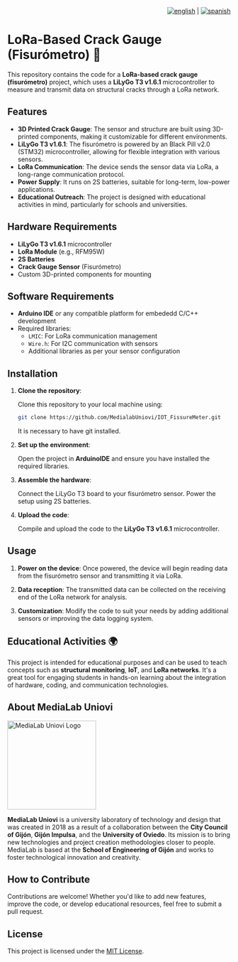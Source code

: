 <div align="right">

[![english](https://raw.githubusercontent.com/stevenrskelton/flag-icon/master/png/16/country-4x3/gb.png)](./README.md) | [![spanish](https://raw.githubusercontent.com/stevenrskelton/flag-icon/master/png/16/country-4x3/es.png)](./README_ES.md)

</div>

# LoRa-Based Crack Gauge (Fisurómetro) 🚀

This repository contains the code for a **LoRa-based crack gauge (fisurómetro)** project, which uses a **LiLyGo T3 v1.6.1** microcontroller to measure and transmit data on structural cracks through a LoRa network.

## Features

- **3D Printed Crack Gauge**: The sensor and structure are built using 3D-printed components, making it customizable for different environments.
- **LiLyGo T3 v1.6.1**: The fisurómetro is powered by an Black Pill v2.0 (STM32) microcontroller, allowing for flexible integration with various sensors.
- **LoRa Communication**: The device sends the sensor data via LoRa, a long-range communication protocol.
- **Power Supply**: It runs on 2S batteries, suitable for long-term, low-power applications.
- **Educational Outreach**: The project is designed with educational activities in mind, particularly for schools and universities.

## Hardware Requirements

- **LiLyGo T3 v1.6.1** microcontroller
- **LoRa Module** (e.g., RFM95W)
- **2S Batteries**
- **Crack Gauge Sensor** (Fisurómetro)
- Custom 3D-printed components for mounting

## Software Requirements

- **Arduino IDE** or any compatible platform for embededd C/C++ development
- Required libraries:
  - `LMIC`: For LoRa communication management
  - `Wire.h`: For I2C communication with sensors
  - Additional libraries as per your sensor configuration

## Installation

1. **Clone the repository**:

   Clone this repository to your local machine using:

   ```bash
   git clone https://github.com/MedialabUniovi/IOT_FissureMeter.git
   ```
   It is necessary to have git installed.

2. **Set up the environment**:

   Open the project in **ArduinoIDE** and ensure you have installed the required libraries.

3. **Assemble the hardware**:

   Connect the LiLyGo T3 board to your fisurómetro sensor. Power the setup using 2S batteries.

4. **Upload the code**:

   Compile and upload the code to the **LiLyGo T3 v1.6.1** microcontroller.

## Usage

1. **Power on the device**: 
   Once powered, the device will begin reading data from the fisurómetro sensor and transmitting it via LoRa.

2. **Data reception**:
   The transmitted data can be collected on the receiving end of the LoRa network for analysis.

3. **Customization**:
   Modify the code to suit your needs by adding additional sensors or improving the data logging system.

## Educational Activities 🌍

This project is intended for educational purposes and can be used to teach concepts such as **structural monitoring**, **IoT**, and **LoRa networks**. It's a great tool for engaging students in hands-on learning about the integration of hardware, coding, and communication technologies.

## About MediaLab Uniovi

<img src="img/medialab_logo.png" alt="MediaLab Uniovi Logo" width="200"/>

**MediaLab Uniovi** is a university laboratory of technology and design that was created in 2018 as a result of a collaboration between the **City Council of Gijón**, **Gijón Impulsa**, and the **University of Oviedo**. Its mission is to bring new technologies and project creation methodologies closer to people. MediaLab is based at the **School of Engineering of Gijón** and works to foster technological innovation and creativity.


## How to Contribute

Contributions are welcome! Whether you'd like to add new features, improve the code, or develop educational resources, feel free to submit a pull request.

## License

This project is licensed under the [MIT License](LICENSE).
